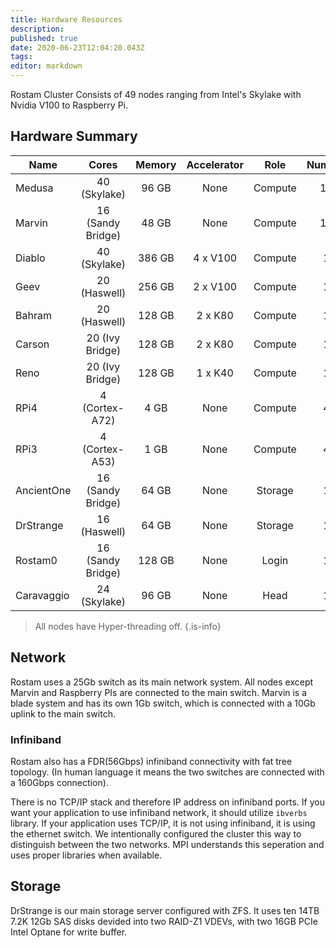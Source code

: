 ```yaml
---
title: Hardware Resources
description: 
published: true
date: 2020-06-23T12:04:20.043Z
tags: 
editor: markdown
---
```


Rostam Cluster Consists of 49 nodes ranging from Intel's Skylake with Nvidia V100 to Raspberry Pi.

## Hardware Summary

|Name       |Cores              |Memory |Accelerator    |Role   |Number |
|-----------|:-----------------:|:-----:|:-------------:|:-----:|:-----:|
|Medusa     |40 (Skylake)       |96 GB  |None           |Compute|16     |
|Marvin     |16 (Sandy Bridge)  |48 GB  |None           |Compute|16     |
|Diablo     |40 (Skylake)       |386 GB |4 x V100       |Compute|1      |
|Geev       |20 (Haswell)       |256 GB |2 x V100       |Compute|1      |
|Bahram     |20 (Haswell)       |128 GB |2 x K80        |Compute|1      |
|Carson     |20 (Ivy Bridge)    |128 GB |2 x K80        |Compute|1      |
|Reno       |20 (Ivy Bridge)    |128 GB |1 x K40        |Compute|1      |
|RPi4       |4 (Cortex-A72)     |4 GB   |None           |Compute|4      |
|RPi3       |4 (Cortex-A53)     |1 GB   |None           |Compute|4      |
|AncientOne |16 (Sandy Bridge)  |64 GB  |None           |Storage|1      |
|DrStrange  |16 (Haswell)       |64 GB  |None           |Storage|1      |
|Rostam0    |16 (Sandy Bridge)  |128 GB |None           |Login  |1      |
|Caravaggio |24 (Skylake)       |96 GB  |None           |Head   |1      |

> All nodes have Hyper-threading off.
{.is-info}

## Network

Rostam uses a 25Gb switch as its main network system. All nodes except Marvin and Raspberry PIs are connected to the main switch. Marvin is a blade system and has its own 1Gb switch, which is connected with a 10Gb uplink to the main switch.

### Infiniband

Rostam also has a FDR(56Gbps) infiniband connectivity with fat tree topology. (In human language it means the two switches are connected with a 160Gbps connection).

There is no TCP/IP stack and therefore IP address on infiniband ports. If you want your application to use infiniband network, it should utilize `ibverbs` library. If your application uses TCP/IP, it is not using infiniband, it is using the ethernet switch. We intentionally configured the cluster this way to distinguish between the two networks. MPI understands this seperation and uses proper libraries when available.

## Storage
DrStrange is our main storage server configured with ZFS. It uses ten 14TB 7.2K 12Gb SAS disks devided into two RAID-Z1 VDEVs, with two 16GB PCIe Intel Optane for write buffer.
